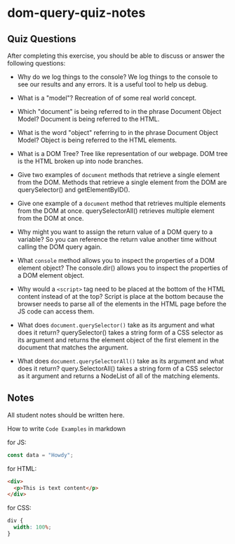 # dom-query-quiz-notes

## Quiz Questions

After completing this exercise, you should be able to discuss or answer the following questions:

- Why do we log things to the console?
We log things to the console to see our results and any errors. It is a useful tool to help us debug.

- What is a "model"?
Recreation of of some real world concept.
<!-- A model is an HTML document split into a tree of objects. -->

- Which "document" is being referred to in the phrase Document Object Model?
Document is being referred to the HTML.

- What is the word "object" referring to in the phrase Document Object Model?
Object is being referred to the HTML elements.

- What is a DOM Tree?
Tree like representation of our webpage.
DOM tree is the HTML broken up into node branches.

- Give two examples of `document` methods that retrieve a single element from the DOM.
Methods that retrieve a single element from the DOM are querySelector() and getElementByID().

- Give one example of a `document` method that retrieves multiple elements from the DOM at once.
querySelectorAll() retrieves multiple element from the DOM at once.

- Why might you want to assign the return value of a DOM query to a variable?
So you can reference the return value another time without calling the DOM query again.

- What `console` method allows you to inspect the properties of a DOM element object?
The console.dir() allows you to inspect the properties of a DOM element object.


- Why would a `<script>` tag need to be placed at the bottom of the HTML content instead of at the top?
Script is place at the bottom because the browser needs to parse all of the elements in the HTML page before the JS code can access them.

- What does `document.querySelector()` take as its argument and what does it return?
querySelector() takes a string form of a CSS selector as its argument and returns the element object of the first element in the document that matches the argument.

- What does `document.querySelectorAll()` take as its argument and what does it return?
query.SelectorAll() takes a string form of a CSS selector as it argument and returns a NodeList of all of the matching elements.


## Notes

All student notes should be written here.


How to write `Code Examples` in markdown

for JS:

```javascript
const data = "Howdy";
```

for HTML:

```html
<div>
  <p>This is text content</p>
</div>
```

for CSS:

```css
div {
  width: 100%;
}
```
